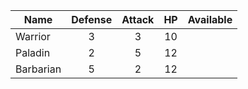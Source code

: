 |Name|Defense|Attack|HP|Available|
| -|:-:|:-:|:-:|:-:|
|Warrior|3|3|10|<i class="icon-ok"></i>|
|Paladin|2|5|12|<i class="icon-ok"></i>|
|Barbarian|5|2|12|<i class="icon-ok"></i>|

